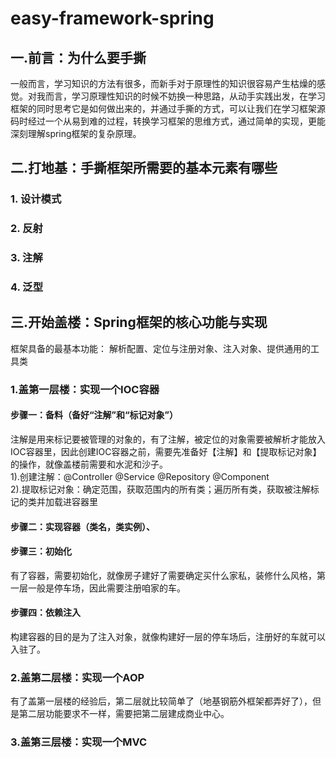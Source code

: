 # easy-framework-spring

## 一.前言：为什么要手撕
一般而言，学习知识的方法有很多，而新手对于原理性的知识很容易产生枯燥的感觉。对我而言，学习原理性知识的时候不妨换一种思路，从动手实践出发，在学习框架的同时思考它是如何做出来的，并通过手撕的方式，可以让我们在学习框架源码时经过一个从易到难的过程，转换学习框架的思维方式，通过简单的实现，更能深刻理解spring框架的复杂原理。

## 二.打地基：手撕框架所需要的基本元素有哪些
### 1. 设计模式

### 2. 反射 

### 3. 注解

### 4. 泛型

## 三.开始盖楼：Spring框架的核心功能与实现
框架具备的最基本功能：
解析配置、定位与注册对象、注入对象、提供通用的工具类
### 1.盖第一层楼：实现一个IOC容器
#### 步骤一：备料（备好“注解”和“标记对象”）<br>
注解是用来标记要被管理的对象的，有了注解，被定位的对象需要被解析才能放入IOC容器里，因此创建IOC容器之前，需要先准备好【注解】和【提取标记对象】的操作，就像盖楼前需要和水泥和沙子。<br>
1).创建注解：@Controller @Service @Repository @Component<br>
2).提取标记对象：确定范围，获取范围内的所有类；遍历所有类，获取被注解标记的类并加载进容器里<br>

#### 步骤二：实现容器（类名，类实例）、<br>

#### 步骤三：初始化<br>
有了容器，需要初始化，就像房子建好了需要确定买什么家私，装修什么风格，第一层一般是停车场，因此需要注册咱家的车。

#### 步骤四：依赖注入<br>
构建容器的目的是为了注入对象，就像构建好一层的停车场后，注册好的车就可以入驻了。
### 2.盖第二层楼：实现一个AOP
有了盖第一层楼的经验后，第二层就比较简单了（地基钢筋外框架都弄好了），但是第二层功能要求不一样，需要把第二层建成商业中心。
### 3.盖第三层楼：实现一个MVC
